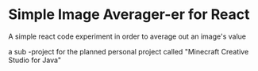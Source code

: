 # Simple Image Averager-er for React
A simple react code experiment in order to average out an image's value

a sub -project for the planned personal project called "Minecraft Creative Studio for Java"